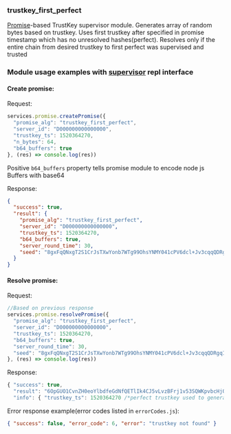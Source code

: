 ### trustkey_first_perfect
[Promise][0]-based TrustKey supervisor module. Generates array of random bytes based on trustkey. Uses first trustkey after specified in promise timestamp which has no unresolved hashes(perfect). Resolves only if the entire chain from desired trustkey to first perfect was supervised and trusted
### Module usage examples with [supervisor][2] repl interface

#### Create promise:
Request:
```javascript
‌‌services.promise.createPromise({
  "promise_alg": "trustkey_first_perfect",
  "server_id": "D000000000000000",
  "trustkey_ts": 1520364270,
  "n_bytes": 64,
  "b64_buffers": true
}, (res) => console.log(res))
```
Positive `b64_buffers` property tells promise module to encode node js Buffers with base64

Response:
```json
{
  "success": true,
  "result": {
    "promise_alg": "trustkey_first_perfect",
    "server_id": "D000000000000000",
    "trustkey_ts": 1520364270,
    "b64_buffers": true,
    "server_round_time": 30,
    "seed": "8gxFqQNxgT2S1CrJsTXwYonb7WTg99OhsYNMY041cPV6dcl+Jv3cqqQDRgqIhEKFya9ojdXHD0rBKNzVlfgVmA=="
  }
}
```

#### Resolve promise:
Request:
```javascript
//Based on previous response
services.promise.resolvePromise({
  "promise_alg": "trustkey_first_perfect",
  "server_id": "D000000000000000",
  "trustkey_ts": 1520364270,
  "b64_buffers": true,
  "server_round_time": 30,
  "seed": "8gxFqQNxgT2S1CrJsTXwYonb7WTg99OhsYNMY041cPV6dcl+Jv3cqqQDRgqIhEKFya9ojdXHD0rBKNzVlfgVmA=="
}, (res) => console.log(res))
```

Response:
```javascript
{ "success": true,
  "result": "6OpGUO1CvnZH0eoYlbdfeGdNfQETlIk4CJ5vLvzBFrj1v53SQWKpvbcHjOCJtuKr6Pjckcj4rYKpJd1acPIeRw==",
  "info": { "trustkey_ts": 1520364270 /*perfect trustkey used to generate seed*/ } }
```

Error response example(error codes listed in `errorCodes.js`):
```json
{ "success": false, "error_code": 6, "error": "trustkey not found" }
```

[0]: https://github.com/TrustKey/promise
[2]: https://github.com/TrustKey/supervisor
